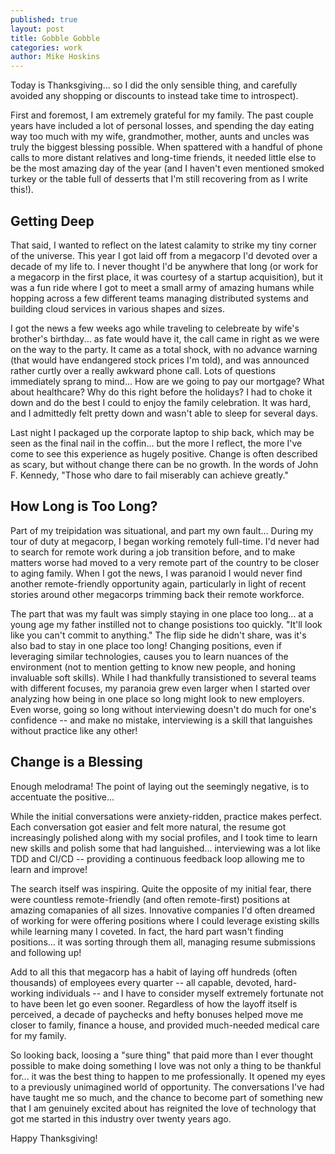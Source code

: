 ```yaml
---
published: true
layout: post
title: Gobble Gobble
categories: work
author: Mike Hoskins
---
```

Today is Thanksgiving...  so I did the only sensible thing, and carefully avoided any shopping or discounts to instead take time to introspect).

First and foremost, I am extremely grateful for my family.  The past couple years have included a lot of personal losses, and spending the day eating way too much with my wife, grandmother, mother, aunts and uncles was truly the biggest blessing possible.  When spattered with a handful of phone calls to more distant relatives and long-time friends, it needed little else to be the most amazing day of the year (and I haven't even mentioned smoked turkey or the table full of desserts that I'm still recovering from as I write this!).

## Getting Deep

That said, I wanted to reflect on the latest calamity to strike my tiny corner of the universe.  This year I got laid off from a megacorp I'd devoted over a decade of my life to.  I never thought I'd be anywhere that long (or work for a megacorp in the first place, it was courtesy of a startup acquisition), but it was a fun ride where I got to meet a small army of amazing humans while hopping across a few different teams managing distributed systems and building cloud services in various shapes and sizes.

I got the news a few weeks ago while traveling to celebreate by wife's brother's birthday...  as fate would have it, the call came in right as we were on the way to the party.  It came as a total shock, with no advance warning (that would have endangered stock prices I'm told), and was announced rather curtly over a really awkward phone call.  Lots of questions immediately sprang to mind...  How are we going to pay our mortgage?  What about healthcare?  Why do this right before the holidays?  I had to choke it down and do the best I could to enjoy the family celebration.  It was hard, and I admittedly felt pretty down and wasn't able to sleep for several days.

Last night I packaged up the corporate laptop to ship back, which may be seen as the final nail in the coffin...  but the more I reflect, the more I've come to see this experience as hugely positive.  Change is often described as scary, but without change there can be no growth.  In the words of John F. Kennedy, "Those who dare to fail miserably can achieve greatly."

## How Long is Too Long?

Part of my treipidation was situational, and part my own fault...  During my tour of duty at megacorp, I began working remotely full-time.  I'd never had to search for remote work during a job transition before, and to make matters worse had moved to a very remote part of the country to be closer to aging family.  When I got the news, I was paranoid I would never find another remote-friendly opportunity again, particularly in light of recent stories around other megacorps trimming back their remote workforce.

The part that was my fault was simply staying in one place too long...  at a young age my father instilled not to change posistions too quickly.  "It'll look like you can't commit to anything."  The flip side he didn't share, was it's also bad to stay in one place too long!  Changing positions, even if leveraging similar technologies, causes you to learn nuances of the environment (not to mention getting to know new people, and honing invaluable soft skills).  While I had thankfully transistioned to several teams with different focuses, my paranoia grew even larger when I started over analyzing how being in one place so long might look to new employers.  Even worse, going so long without interviewing doesn't do much for one's confidence -- and make no mistake, interviewing is a skill that languishes without practice like any other!

## Change is a Blessing

Enough melodrama!  The point of laying out the seemingly negative, is to accentuate the positive...

While the initial conversations were anxiety-ridden, practice makes perfect.  Each conversation got easier and felt more natural, the resume got increasingly polished along with my social profiles, and I took time to learn new skills and polish some that had languished...  interviewing was a lot like TDD and CI/CD -- providing a continuous feedback loop allowing me to learn and improve!

The search itself was inspiring.  Quite the opposite of my initial fear, there were countless remote-friendly (and often remote-first) positions at amazing comapanies of all sizes.  Innovative companies I'd often dreamed of working for were offering positions where I could leverage existing skills while learning many I coveted.  In fact, the hard part wasn't finding positions...  it was sorting through them all, managing resume submissions and following up!

Add to all this that megacorp has a habit of laying off hundreds (often thousands) of employees every quarter -- all capable, devoted, hard-working individuals -- and I have to consider myself extremely fortunate not to have been let go even sooner.  Regardless of how the layoff itself is perceived, a decade of paychecks and hefty bonuses helped move me closer to family, finance a house, and provided much-needed medical care for my family.

So looking back, loosing a "sure thing" that paid more than I ever thought possible to make doing something I love was not only a thing to be thankful for...  it was the best thing to happen to me professionally.  It opened my eyes to a previously unimagined world of opportunity.  The conversations I've had have taught me so much, and the chance to become part of something new that I am genuinely excited about has reignited the love of technology that got me started in this industry over twenty years ago.

Happy Thanksgiving!